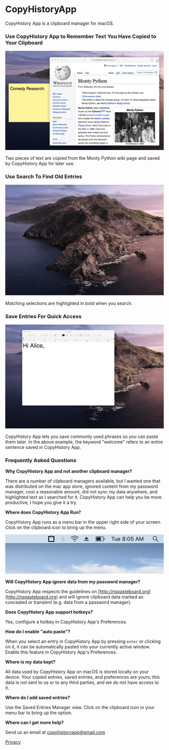 # CopyHistoryApp

CopyHistory App is a clipboard manager for macOS.

### Use CopyHistory App to Remember Text You Have Copied to Your Clipboard

![copy-multiple-pieces-of-text-monty-python-wiki](/images/copy-multiple-pieces-of-text-monty-python-wiki.gif)

Two pieces of text are copied from the Monty Python wiki page and saved by CopyHistory App for later use.

### Use Search To Find Old Entries

![search-example](/images/search-example.gif)

Matching selections are highlighted in bold when you search.

### Save Entries For Quick Access

![saved-text-clips-example](/images/saved-text-clips-example.gif)

CopyHistory App lets you save commonly used phrases so you can paste them later. In the above example, the keyword "welcome" refers to an entire sentence saved in CopyHistory App.

### Frequently Asked Questions

**Why CopyHistory App and not another clipboard manager?**

There are a number of clipboard managers available, but I wanted one that was distributed on the mac app store, ignored content from my password manager, cost a reasonable amount, did not sync my data anywhere, and highlighted text as I searched for it. CopyHistory App can help you be more productive, I hope you give it a try.

**Where does CopyHistory App Run?**

CopyHistory App runs as a menu bar in the upper right side of your screen. Click on the clipboard icon to bring up the menu.

![menu-bar-app](/images/menu-bar-app.png)

**Will CopyHistory App ignore data from my password manager?**

CopyHistory App respects the guidelines on [http://nspasteboard.org](http://nspasteboard.org) and will ignore clipboard data marked as concealed or transient (e.g. data from a password manager).

**Does CopyHistory App support hotkeys?**

Yes, configure a hotkey in CopyHistory App's Preferences.

**How do I enable "auto paste"?**

When you select an entry in CopyHistory App by pressing `enter` or clicking on it, it can be automatically pasted into your currently active window. Enable this feature in CopyHistory App's Preferences.

**Where is my data kept?**

All data used by CopyHistory App on macOS is stored locally on your device. Your copied entries, saved entries, and preferences are yours; this data is not sent to us or to any third parties, and we do not have access to it.

**Where do I add saved entries?**

Use the Saved Entries Manager view. Click on the clipboard icon in your menu bar to bring up the option.

**Where can I get more help?**

Send us an email at copyhistoryapp@gmail.com

<a href="privacy" title="Privacy">Privacy</a>
